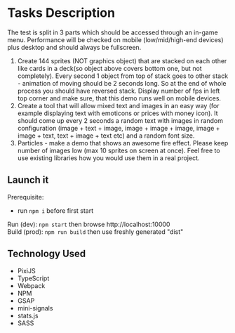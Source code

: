 # Tasks Description
The test is split in 3 parts which should be accessed through an in-game menu. Performance will be checked on mobile (low/mid/high-end devices) plus desktop and should always be fullscreen.

1. Create 144 sprites (NOT graphics object) that are stacked on each other like cards in a deck(so object above covers bottom one, but not completely). Every second 1 object from top of stack goes to other stack - animation of moving should be 2 seconds long. So at the end of whole process you should have reversed stack. Display number of fps in left top corner and make sure, that this demo runs well on mobile devices.
2. Create a tool that will allow mixed text and images in an easy way (for example displaying text with emoticons or prices with money icon). It should come up every 2 seconds a random text with images in random configuration (image + text + image, image + image + image, image + image + text, text + image + text etc) and a random font size.
3. Particles - make a demo that shows an awesome fire effect. Please keep number of images low (max 10 sprites on screen at once). Feel free to use existing libraries how you would use them in a real project.

## Launch it

Prerequisite:
* run `npm i` before first start

Run (dev): `npm start` then browse http://localhost:10000  
Build (prod): `npm run build` then use freshly generated "dist" 

## Technology Used
* PixiJS 
* TypeScript
* Webpack
* NPM
* GSAP
* mini-signals
* stats.js
* SASS


